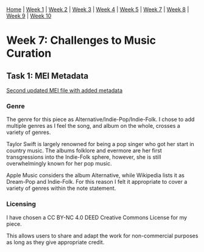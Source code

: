 [Home](README.md) | [Week 1](week1.md) | [Week 2](week2.md) | [Week 3](week3.md) | [Week 4](week4.md) | [Week 5](week5.md) | [Week 7](week7.md) | [Week 8](week8.md) | [Week 9](week9.md) | [Week 10](week10.md)
# Week 7: Challenges to Music Curation
## Task 1: MEI Metadata 
[Second updated MEI file with added metadata](data/mirrorball_update2.mei)

### Genre
The genre for this piece as Alternative/Indie-Pop/Indie-Folk. I chose to add multiple genres as I feel the song, and album on the whole, crosses a variety of genres. 

Taylor Swift is largely renowned for being a pop singer who got her start in country music. The albums folklore and evermore are her first transgressions into the Indie-Folk sphere, however, she is still overwhelmingly known for her pop music. 

Apple Music considers the album Alternative, while Wikipedia lists it as Dream-Pop and Indie-Folk. For this reason I felt it appropriate to cover a variety of genres within the note statement.  

### Licensing
I have chosen a CC BY-NC 4.0 DEED Creative Commons License for my piece. 

This allows users to share and adapt the work for non-commercial purposes as long as they give appropriate credit.
